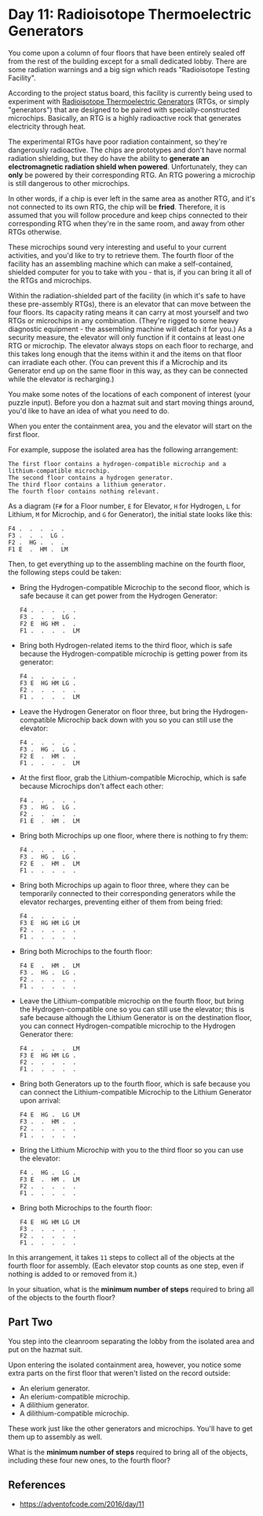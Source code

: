 # Day 11: Radioisotope Thermoelectric Generators

You come upon a column of four floors that have been entirely sealed off from the rest of the building except for a small dedicated lobby. There are some radiation warnings and a big sign which reads "Radioisotope Testing Facility".

According to the project status board, this facility is currently being used to experiment with [Radioisotope Thermoelectric Generators](https://en.wikipedia.org/wiki/Radioisotope_thermoelectric_generator) (RTGs, or simply "generators") that are designed to be paired with specially-constructed microchips. Basically, an RTG is a highly radioactive rock that generates electricity through heat.

The experimental RTGs have poor radiation containment, so they're dangerously radioactive. The chips are prototypes and don't have normal radiation shielding, but they do have the ability to **generate an electromagnetic radiation shield when powered**. Unfortunately, they can **only** be powered by their corresponding RTG. An RTG powering a microchip is still dangerous to other microchips.

In other words, if a chip is ever left in the same area as another RTG, and it's not connected to its own RTG, the chip will be **fried**. Therefore, it is assumed that you will follow procedure and keep chips connected to their corresponding RTG when they're in the same room, and away from other RTGs otherwise.

These microchips sound very interesting and useful to your current activities, and you'd like to try to retrieve them. The fourth floor of the facility has an assembling machine which can make a self-contained, shielded computer for you to take with you - that is, if you can bring it all of the RTGs and microchips.

Within the radiation-shielded part of the facility (in which it's safe to have these pre-assembly RTGs), there is an elevator that can move between the four floors. Its capacity rating means it can carry at most yourself and two RTGs or microchips in any combination. (They're rigged to some heavy diagnostic equipment - the assembling machine will detach it for you.) As a security measure, the elevator will only function if it contains at least one RTG or microchip. The elevator always stops on each floor to recharge, and this takes long enough that the items within it and the items on that floor can irradiate each other. (You can prevent this if a Microchip and its Generator end up on the same floor in this way, as they can be connected while the elevator is recharging.)

You make some notes of the locations of each component of interest (your puzzle input). Before you don a hazmat suit and start moving things around, you'd like to have an idea of what you need to do.

When you enter the containment area, you and the elevator will start on the first floor.

For example, suppose the isolated area has the following arrangement:

```
The first floor contains a hydrogen-compatible microchip and a lithium-compatible microchip.
The second floor contains a hydrogen generator.
The third floor contains a lithium generator.
The fourth floor contains nothing relevant.
```

As a diagram (`F#` for a Floor number, `E` for Elevator, `H` for Hydrogen, `L` for Lithium, `M` for Microchip, and `G` for Generator), the initial state looks like this:
```
F4 .  .  .  .  .
F3 .  .  .  LG .
F2 .  HG .  .  .
F1 E  .  HM .  LM
```

Then, to get everything up to the assembling machine on the fourth floor, the following steps could be taken:

- Bring the Hydrogen-compatible Microchip to the second floor, which is safe because it can get power from the Hydrogen Generator:
  ```
  F4 .  .  .  .  .
  F3 .  .  .  LG .
  F2 E  HG HM .  .
  F1 .  .  .  .  LM
  ```

- Bring both Hydrogen-related items to the third floor, which is safe because the Hydrogen-compatible microchip is getting power from its generator:
  ```
  F4 .  .  .  .  .
  F3 E  HG HM LG .
  F2 .  .  .  .  .
  F1 .  .  .  .  LM
  ```

- Leave the Hydrogen Generator on floor three, but bring the Hydrogen-compatible Microchip back down with you so you can still use the elevator:
  ```
  F4 .  .  .  .  .
  F3 .  HG .  LG .
  F2 E  .  HM .  .
  F1 .  .  .  .  LM
  ```

- At the first floor, grab the Lithium-compatible Microchip, which is safe because Microchips don't affect each other:
  ```
  F4 .  .  .  .  .
  F3 .  HG .  LG .
  F2 .  .  .  .  .
  F1 E  .  HM .  LM
  ```

- Bring both Microchips up one floor, where there is nothing to fry them:
  ```
  F4 .  .  .  .  .
  F3 .  HG .  LG .
  F2 E  .  HM .  LM
  F1 .  .  .  .  .
  ```

- Bring both Microchips up again to floor three, where they can be temporarily connected to their corresponding generators while the elevator recharges, preventing either of them from being fried:
  ```
  F4 .  .  .  .  .
  F3 E  HG HM LG LM
  F2 .  .  .  .  .
  F1 .  .  .  .  .
  ```

- Bring both Microchips to the fourth floor:
  ```
  F4 E  .  HM .  LM
  F3 .  HG .  LG .
  F2 .  .  .  .  .
  F1 .  .  .  .  .
  ```

- Leave the Lithium-compatible microchip on the fourth floor, but bring the Hydrogen-compatible one so you can still use the elevator; this is safe because although the Lithium Generator is on the destination floor, you can connect Hydrogen-compatible microchip to the Hydrogen Generator there:
  ```
  F4 .  .  .  .  LM
  F3 E  HG HM LG .
  F2 .  .  .  .  .
  F1 .  .  .  .  .
  ```

- Bring both Generators up to the fourth floor, which is safe because you can connect the Lithium-compatible Microchip to the Lithium Generator upon arrival:
  ```
  F4 E  HG .  LG LM
  F3 .  .  HM .  .
  F2 .  .  .  .  .
  F1 .  .  .  .  .
  ```

- Bring the Lithium Microchip with you to the third floor so you can use the elevator:
  ```
  F4 .  HG .  LG .
  F3 E  .  HM .  LM
  F2 .  .  .  .  .
  F1 .  .  .  .  .
  ```

- Bring both Microchips to the fourth floor:
  ```
  F4 E  HG HM LG LM
  F3 .  .  .  .  .
  F2 .  .  .  .  .
  F1 .  .  .  .  .
  ```

In this arrangement, it takes `11` steps to collect all of the objects at the fourth floor for assembly. (Each elevator stop counts as one step, even if nothing is added to or removed from it.)

In your situation, what is the **minimum number of steps** required to bring all of the objects to the fourth floor?

## Part Two

You step into the cleanroom separating the lobby from the isolated area and put on the hazmat suit.

Upon entering the isolated containment area, however, you notice some extra parts on the first floor that weren't listed on the record outside:
- An elerium generator.
- An elerium-compatible microchip.
- A dilithium generator.
- A dilithium-compatible microchip.

These work just like the other generators and microchips. You'll have to get them up to assembly as well.

What is the **minimum number of steps** required to bring all of the objects, including these four new ones, to the fourth floor?

## References
- https://adventofcode.com/2016/day/11
